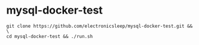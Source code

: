 # mysql-docker-test

```
git clone https://github.com/electronicsleep/mysql-docker-test.git && \
cd mysql-docker-test && ./run.sh
```
